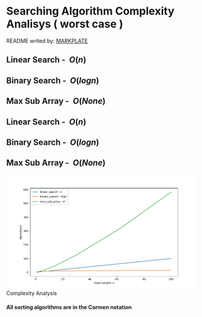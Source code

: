 

**Searching Algorithm Complexity Analisys ( worst case )**
==========================================================

README writed by: [MARKPLATE](https://github.com/cecinuga/markplate)

**Linear Search - $\ O(n)$**
----------------------------

**Binary Search - $\ O(log n)$**
--------------------------------

**Max Sub Array - $\ O(None)$**
-------------------------------

**Linear Search - $\ O(n)$**
----------------------------

**Binary Search - $\ O(log n)$**
--------------------------------

**Max Sub Array - $\ O(None)$**
-------------------------------

![](./source/searching_complexity.png)Complexity Analysis
  

  
#### All sorting algorithms are in the Cormen notation

